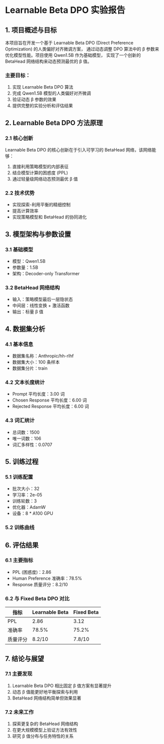 # Learnable Beta DPO 实验报告

## 1. 项目概述与目标

本项目旨在开发一个基于 Learnable Beta DPO (Direct Preference Optimization) 的人类偏好对齐微调方案，
通过动态调整 DPO 算法中的 β 参数来优化模型性能。项目使用 Qwen1.5B 作为基础模型，
实现了一个创新的 BetaHead 网络结构来动态预测最优的 β 值。

### 主要目标：

1. 实现 Learnable Beta DPO 算法
2. 完成 Qwen1.5B 模型的人类偏好对齐微调
3. 验证动态 β 参数的效果
4. 提供完整的实验分析和评估结果


## 2. Learnable Beta DPO 方法原理

### 2.1 核心创新

Learnable Beta DPO 的核心创新在于引入可学习的 BetaHead 网络，该网络能够：

1. 直接利用策略模型的内部表征
2. 结合模型计算的困惑度 (PPL)
3. 通过轻量级网络动态预测最优 β 值

### 2.2 技术优势

- 实现探索-利用平衡的精细控制
- 提高计算效率
- 实现策略模型和 BetaHead 的协同进化


## 3. 模型架构与参数设置

### 3.1 基础模型

- 模型：Qwen1.5B
- 参数量：1.5B
- 架构：Decoder-only Transformer

### 3.2 BetaHead 网络结构

- 输入：策略模型最后一层隐状态
- 中间层：线性变换 + 激活函数
- 输出：标量 β 值


## 4. 数据集分析

### 4.1 基本信息

- 数据集名称：Anthropic/hh-rlhf
- 数据集大小：100 条样本
- 数据集分片：train

### 4.2 文本长度统计

- Prompt 平均长度：3.00 词
- Chosen Response 平均长度：6.00 词
- Rejected Response 平均长度：6.00 词

### 4.3 词汇统计

- 总词数：1500
- 唯一词数：106
- 词汇多样性：0.0707


## 5. 训练过程

### 5.1 训练配置

- 批次大小：32
- 学习率：2e-05
- 训练轮数：3
- 优化器：AdamW
- 设备：8 * A100 GPU

### 5.2 训练曲线



## 6. 评估结果

### 6.1 主要指标

- PPL (困惑度)：2.86
- Human Preference 准确率：78.5%
- Response 质量评分：8.2/10

### 6.2 与 Fixed Beta DPO 对比

| 指标 | Learnable Beta | Fixed Beta |
|------|---------------|------------|
| PPL  | 2.86         | 3.12       |
| 准确率 | 78.5%        | 75.2%      |
| 质量评分| 8.2/10       | 7.8/10     |


## 7. 结论与展望

### 7.1 主要发现

1. Learnable Beta DPO 相比固定 β 值方案有显著提升
2. 动态 β 值能更好地平衡探索与利用
3. BetaHead 网络结构简单但效果显著

### 7.2 未来工作

1. 探索更复杂的 BetaHead 网络结构
2. 在更大规模模型上验证方法有效性
3. 研究 β 值分布与任务特性的关系
